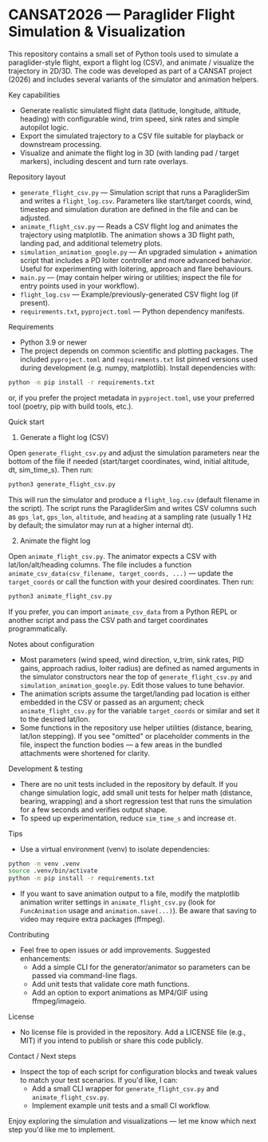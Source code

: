 
# CANSAT2026 — Paraglider Flight Simulation & Visualization

This repository contains a small set of Python tools used to simulate a paraglider-style flight, export a flight log (CSV), and animate / visualize the trajectory in 2D/3D. The code was developed as part of a CANSAT project (2026) and includes several variants of the simulator and animation helpers.

Key capabilities
- Generate realistic simulated flight data (latitude, longitude, altitude, heading) with configurable wind, trim speed, sink rates and simple autopilot logic.
- Export the simulated trajectory to a CSV file suitable for playback or downstream processing.
- Visualize and animate the flight log in 3D (with landing pad / target markers), including descent and turn rate overlays.

Repository layout
- `generate_flight_csv.py` — Simulation script that runs a ParagliderSim and writes a `flight_log.csv`. Parameters like start/target coords, wind, timestep and simulation duration are defined in the file and can be adjusted.
- `animate_flight_csv.py` — Reads a CSV flight log and animates the trajectory using matplotlib. The animation shows a 3D flight path, landing pad, and additional telemetry plots.
- `simulation_animation_google.py` — An upgraded simulation + animation script that includes a PD loiter controller and more advanced behavior. Useful for experimenting with loitering, approach and flare behaviours.
- `main.py` — (may contain helper wiring or utilities; inspect the file for entry points used in your workflow).
- `flight_log.csv` — Example/previously-generated CSV flight log (if present).
- `requirements.txt`, `pyproject.toml` — Python dependency manifests.

Requirements
- Python 3.9 or newer
- The project depends on common scientific and plotting packages. The included `pyproject.toml` and `requirements.txt` list pinned versions used during development (e.g. numpy, matplotlib). Install dependencies with:

```bash
python -m pip install -r requirements.txt
```

or, if you prefer the project metadata in `pyproject.toml`, use your preferred tool (poetry, pip with build tools, etc.).

Quick start

1) Generate a flight log (CSV)

Open `generate_flight_csv.py` and adjust the simulation parameters near the bottom of the file if needed (start/target coordinates, wind, initial altitude, dt, sim_time_s). Then run:

```bash
python3 generate_flight_csv.py
```

This will run the simulator and produce a `flight_log.csv` (default filename in the script). The script runs the ParagliderSim and writes CSV columns such as `gps_lat`, `gps_lon`, `altitude`, and `heading` at a sampling rate (usually 1 Hz by default; the simulator may run at a higher internal dt).

2) Animate the flight log

Open `animate_flight_csv.py`. The animator expects a CSV with lat/lon/alt/heading columns. The file includes a function `animate_csv_data(csv_filename, target_coords, ...)` — update the `target_coords` or call the function with your desired coordinates. Then run:

```bash
python3 animate_flight_csv.py
```

If you prefer, you can import `animate_csv_data` from a Python REPL or another script and pass the CSV path and target coordinates programmatically.

Notes about configuration
- Most parameters (wind speed, wind direction, v_trim, sink rates, PID gains, approach radius, loiter radius) are defined as named arguments in the simulator constructors near the top of `generate_flight_csv.py` and `simulation_animation_google.py`. Edit those values to tune behavior.
- The animation scripts assume the target/landing pad location is either embedded in the CSV or passed as an argument; check `animate_flight_csv.py` for the variable `target_coords` or similar and set it to the desired lat/lon.
- Some functions in the repository use helper utilities (distance, bearing, lat/lon stepping). If you see "omitted" or placeholder comments in the file, inspect the function bodies — a few areas in the bundled attachments were shortened for clarity.

Development & testing
- There are no unit tests included in the repository by default. If you change simulation logic, add small unit tests for helper math (distance, bearing, wrapping) and a short regression test that runs the simulation for a few seconds and verifies output shape.
- To speed up experimentation, reduce `sim_time_s` and increase `dt`.

Tips
- Use a virtual environment (venv) to isolate dependencies:

```bash
python -m venv .venv
source .venv/bin/activate
python -m pip install -r requirements.txt
```

- If you want to save animation output to a file, modify the matplotlib animation writer settings in `animate_flight_csv.py` (look for `FuncAnimation` usage and `animation.save(...)`). Be aware that saving to video may require extra packages (ffmpeg).

Contributing
- Feel free to open issues or add improvements. Suggested enhancements:
	- Add a simple CLI for the generator/animator so parameters can be passed via command-line flags.
	- Add unit tests that validate core math functions.
	- Add an option to export animations as MP4/GIF using ffmpeg/imageio.

License
- No license file is provided in the repository. Add a LICENSE file (e.g., MIT) if you intend to publish or share this code publicly.

Contact / Next steps
- Inspect the top of each script for configuration blocks and tweak values to match your test scenarios. If you'd like, I can:
	- Add a small CLI wrapper for `generate_flight_csv.py` and `animate_flight_csv.py`.
	- Implement example unit tests and a small CI workflow.

Enjoy exploring the simulation and visualizations — let me know which next step you'd like me to implement.

